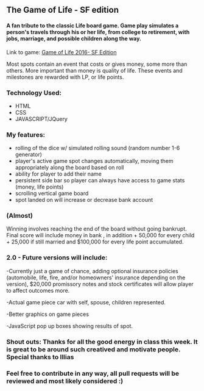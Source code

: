 <h2>The Game of Life - SF edition </h2>
<h4>A fan tribute to the classic Life board game. Game play simulates a person's travels through his or her life, from college to retirement, with jobs, marriage, and possible children along the way.</h4>

Link to game:  <a href="http://designer-panda-48702.bitballoon.com/">Game of Life 2016- SF Edition</a>

<p>Most spots contain an event that costs or gives money, some more than others. More important than money is quality of life. These events and milestones are rewarded with LP, or life points.</p>


<h3>Technology Used:</h3>
<ul>
<li>HTML</li>
<li>CSS</li>
<li>JAVASCRIPT/JQuery</li>
</ul>

<h3>My features:</h3>
<ul>
<li>rolling of the dice w/ simulated rolling sound (random number 1-6 generator)</li>
<li>player's active game spot changes automatically, moving them appropriately along the board based on roll</li> 
<li>ability for player to add their name</li>
<li>persistent side bar so player can always have access to game stats (money, life points)</li>
<li>scrolling vertical game board</li>
<li>spot landed on will increase or decrease bank account</li>
</ul>



<h3>(Almost)</h3> <p>Winning involves reaching the end of the board without going bankrupt. Final score will include money in bank , in addition + 50,000 for every child + 25,000 if still married and $100,000 for every life point accumulated.</p>


<h3>2.0 - Future versions will include:</h3>

-Currently just a game of chance, adding optional insurance policies (automobile, life, fire, and/or homeowners' insurance depending on the version), $20,000 promissory notes and stock certificates will allow player to affect outcomes more.

-Actual game piece car with self, spouse, children represented.

-Better graphics on game pieces

-JavaScript pop up boxes showing results of spot.

<h3>Shout outs: Thanks for all the good energy in class this week. It is great to be around such creatived and motivate people. Special thanks to Illias

<h3>Feel free to contribute in any way, all pull requests will be reviewed and most likely considered :)</h3>
